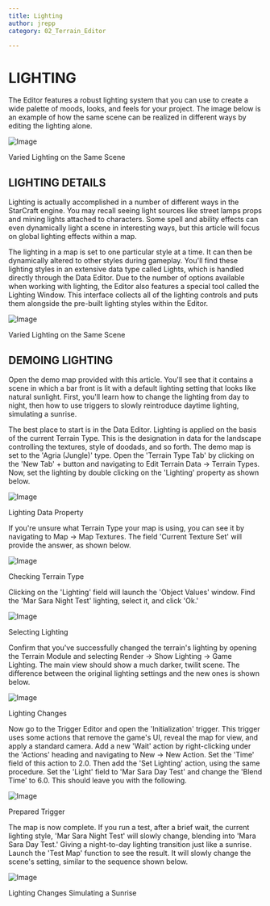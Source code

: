```yaml
---
title: Lighting
author: jrepp
category: 02_Terrain_Editor

---
```

LIGHTING
========

The Editor features a robust lighting system that you can use to create
a wide palette of moods, looks, and feels for your project. The image
below is an example of how the same scene can be realized in different
ways by editing the lighting alone.

![Image](./027_Lighting/image1.png)

Varied Lighting on the Same Scene

LIGHTING DETAILS
----------------

Lighting is actually accomplished in a number of different ways in the
StarCraft engine. You may recall seeing light sources like street lamps
props and mining lights attached to characters. Some spell and ability
effects can even dynamically light a scene in interesting ways, but this
article will focus on global lighting effects within a map.

The lighting in a map is set to one particular style at a time. It can
then be dynamically altered to other styles during gameplay. You'll find
these lighting styles in an extensive data type called Lights, which is
handled directly through the Data Editor. Due to the number of options
available when working with lighting, the Editor also features a special
tool called the Lighting Window. This interface collects all of the
lighting controls and puts them alongside the pre-built lighting styles
within the Editor.

![Image](./027_Lighting/image2.png)

Varied Lighting on the Same Scene

DEMOING LIGHTING
----------------

Open the demo map provided with this article. You'll see that it
contains a scene in which a bar front is lit with a default lighting
setting that looks like natural sunlight. First, you'll learn how to
change the lighting from day to night, then how to use triggers to
slowly reintroduce daytime lighting, simulating a sunrise.

The best place to start is in the Data Editor. Lighting is applied on
the basis of the current Terrain Type. This is the designation in data
for the landscape controlling the textures, style of doodads, and so
forth. The demo map is set to the 'Agria (Jungle)' type. Open the
'Terrain Type Tab' by clicking on the 'New Tab' + button and navigating
to Edit Terrain Data -\> Terrain Types. Now, set the lighting by double
clicking on the 'Lighting' property as shown below.

![Image](./027_Lighting/image3.png)

Lighting Data Property

If you're unsure what Terrain Type your map is using, you can see it by
navigating to Map -\> Map Textures. The field 'Current Texture Set' will
provide the answer, as shown below.

![Image](./027_Lighting/image4.png)

Checking Terrain Type

Clicking on the 'Lighting' field will launch the 'Object Values' window.
Find the 'Mar Sara Night Test' lighting, select it, and click 'Ok.'

![Image](./027_Lighting/image5.png)

Selecting Lighting

Confirm that you've successfully changed the terrain's lighting by
opening the Terrain Module and selecting Render -\> Show Lighting -\>
Game Lighting. The main view should show a much darker, twilit scene.
The difference between the original lighting settings and the new ones
is shown below.

![Image](./027_Lighting/image6.png)

Lighting Changes

Now go to the Trigger Editor and open the 'Initialization' trigger. This
trigger uses some actions that remove the game's UI, reveal the map for
view, and apply a standard camera. Add a new 'Wait' action by
right-clicking under the 'Actions' heading and navigating to New -\> New
Action. Set the 'Time' field of this action to 2.0. Then add the 'Set
Lighting' action, using the same procedure. Set the 'Light' field to
'Mar Sara Day Test' and change the 'Blend Time' to 6.0. This should
leave you with the following.

![Image](./027_Lighting/image7.png)

Prepared Trigger

The map is now complete. If you run a test, after a brief wait, the
current lighting style, 'Mar Sara Night Test' will slowly change,
blending into 'Mara Sara Day Test.' Giving a night-to-day lighting
transition just like a sunrise. Launch the 'Test Map' function to see
the result. It will slowly change the scene's setting, similar to the
sequence shown below.

![Image](./027_Lighting/image8.png)

Lighting Changes Simulating a Sunrise
